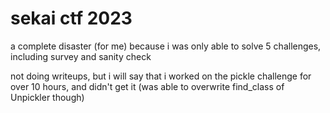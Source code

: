 # sekai ctf 2023

a complete disaster (for me) because i was only able to solve 5 challenges, including survey and sanity check

not doing writeups, but i will say that i worked on the pickle challenge for over 10 hours, and didn't get it (was able to overwrite find_class of Unpickler though)
